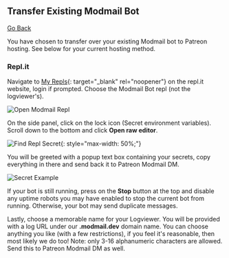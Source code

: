 ## Transfer Existing Modmail Bot

[Go Back](/)

You have chosen to transfer over your existing Modmail bot to Patreon hosting. See below for your current hosting method.


### Repl.it

Navigate to [My Repls](https://replit.com/repls){: target="_blank" rel="noopener"} on the repl.it website, login if prompted. Choose the Modmail Bot repl (not the logviewer's).

![Open Modmail Repl](https://i.imgur.com/q6kOBJJ.png)

On the side panel, click on the lock icon (Secret environment variables). Scroll down to the bottom and click **Open raw editor**.

![Find Repl Secret](https://i.imgur.com/zT6W00E.png){: style="max-width: 50%;"}

You will be greeted with a popup text box containing your secrets, copy everything in there and send back it to Patreon Modmail DM.

![Secret Example](https://i.imgur.com/HvcvNd3.png)

If your bot is still running, press on the **Stop** button at the top and disable any uptime robots you may have enabled to stop the current bot from running. Otherwise, your bot may send duplicate messages.

Lastly, choose a memorable name for your Logviewer. You will be provided with a log URL under our **.modmail.dev** domain name. You can choose anything you like (with a few restrictions), if you feel it's reasonable, then most likely we do too! Note: only 3-16 alphanumeric characters are allowed. Send this to Patreon Modmail DM as well.
